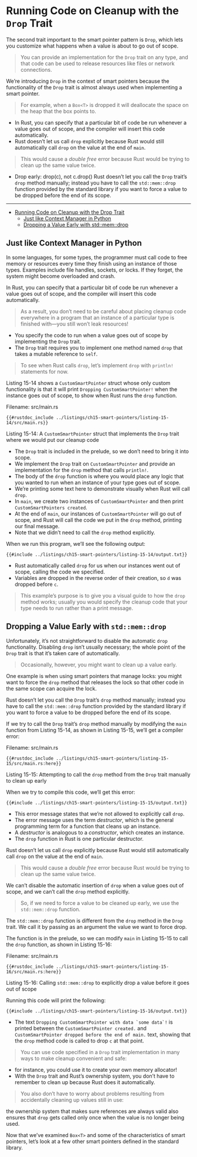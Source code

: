 # Running Code on Cleanup with the `Drop` Trait

The second trait important to the smart pointer pattern is `Drop`, which lets
you customize what happens when a value is about to go out of scope.

> You can provide an implementation for the `Drop` trait on any type, and that code can
> be used to release resources like files or network connections.

We’re introducing `Drop` in the context of smart pointers because the
functionality of the `Drop` trait is almost always used when implementing a
smart pointer.

> For example, when a `Box<T>` is dropped it will deallocate the
> space on the heap that the box points to.

- In Rust, you can specify that a particular bit of code be run whenever a value goes out of scope, and the compiler will insert this code automatically.
- Rust doesn’t let us call `drop` explicitly because Rust would still
  automatically call `drop` on the value at the end of `main`.

> This would cause a *double free* error because Rust would be trying to clean up the same value twice.

- Drop early: drop(c), not c.drop()
  Rust doesn’t let you call the `Drop` trait’s `drop` method manually; instead
  you have to call the `std::mem::drop` function provided by the standard library
  if you want to force a value to be dropped before the end of its scope.

--- 

<!--ts-->
* [Running Code on Cleanup with the Drop Trait](#running-code-on-cleanup-with-the-drop-trait)
   * [Just like Context Manager in Python](#just-like-context-manager-in-python)
   * [Dropping a Value Early with std::mem::drop](#dropping-a-value-early-with-stdmemdrop)

<!-- Created by https://github.com/ekalinin/github-markdown-toc -->
<!-- Added by: runner, at: Sun Apr 16 04:24:18 UTC 2023 -->

<!--te-->

## Just like Context Manager in Python

In some languages, for some types, the programmer must call code to free memory
or resources every time they finish using an instance of those types. Examples
include file handles, sockets, or locks. If they forget, the system might
become overloaded and crash.

In Rust, you can specify that a particular bit of
code be run whenever a value goes out of scope, and the compiler will insert
this code automatically.

> As a result, you don’t need to be careful about
> placing cleanup code everywhere in a program that an instance of a particular
> type is finished with—you still won’t leak resources!

- You specify the code to run when a value goes out of scope by implementing the
  `Drop` trait.
- The `Drop` trait requires you to implement one method named
  `drop` that takes a mutable reference to `self`.

> To see when Rust calls `drop`, let’s implement `drop` with `println!` statements for now.

Listing 15-14 shows a `CustomSmartPointer` struct whose only custom
functionality is that it will print `Dropping CustomSmartPointer!` when the
instance goes out of scope, to show when Rust runs the `drop` function.

<span class="filename">Filename: src/main.rs</span>

```rust, editable
{{#rustdoc_include ../listings/ch15-smart-pointers/listing-15-14/src/main.rs}}
```

<span class="caption">Listing 15-14: A `CustomSmartPointer` struct that
implements the `Drop` trait where we would put our cleanup code</span>

- The `Drop` trait is included in the prelude, so we don’t need to bring it into
  scope.
- We implement the `Drop` trait on `CustomSmartPointer` and provide an
  implementation for the `drop` method that calls `println!`.
- The body of the
  `drop` function is where you would place any logic that you wanted to run when
  an instance of your type goes out of scope.
- We’re printing some text here to
  demonstrate visually when Rust will call `drop`.
- In `main`, we create two instances of `CustomSmartPointer` and then print
  `CustomSmartPointers created`.
- At the end of `main`, our instances of
  `CustomSmartPointer` will go out of scope, and Rust will call the code we put
  in the `drop` method, printing our final message.
- Note that we didn’t need to call the `drop` method explicitly.

When we run this program, we’ll see the following output:

```console
{{#include ../listings/ch15-smart-pointers/listing-15-14/output.txt}}
```

- Rust automatically called `drop` for us when our instances went out of scope,
  calling the code we specified.
- Variables are dropped in the reverse order of
  their creation, so `d` was dropped before `c`.

> This example’s purpose is to
> give you a visual guide to how the `drop` method works; usually you would
> specify the cleanup code that your type needs to run rather than a print
> message.

## Dropping a Value Early with `std::mem::drop`

Unfortunately, it’s not straightforward to disable the automatic `drop`
functionality. Disabling `drop` isn’t usually necessary; the whole point of the
`Drop` trait is that it’s taken care of automatically.

> Occasionally, however, you might want to clean up a value early.

One example is when using smart pointers that manage locks: you might want to force the `drop` method that
releases the lock so that other code in the same scope can acquire the lock.

Rust doesn’t let you call the `Drop` trait’s `drop` method manually; instead
you have to call the `std::mem::drop` function provided by the standard library
if you want to force a value to be dropped before the end of its scope.

If we try to call the `Drop` trait’s `drop` method manually by modifying the
`main` function from Listing 15-14, as shown in Listing 15-15, we’ll get a
compiler error:

<span class="filename">Filename: src/main.rs</span>

```rust,editable
{{#rustdoc_include ../listings/ch15-smart-pointers/listing-15-15/src/main.rs:here}}
```

<span class="caption">Listing 15-15: Attempting to call the `drop` method from
the `Drop` trait manually to clean up early</span>

When we try to compile this code, we’ll get this error:

```console
{{#include ../listings/ch15-smart-pointers/listing-15-15/output.txt}}
```

- This error message states that we’re not allowed to explicitly call `drop`.
- The error message uses the term *destructor*, which is the general programming term
  for a function that cleans up an instance.
- A *destructor* is analogous to a *constructor*, which creates an instance.
- The `drop` function in Rust is one particular destructor.

Rust doesn’t let us call `drop` explicitly because Rust would still
automatically call `drop` on the value at the end of `main`.

> This would cause a *double free* error because Rust would be trying to clean up the same value twice.

We can’t disable the automatic insertion of `drop` when a value goes out of
scope, and we can’t call the `drop` method explicitly.

> So, if we need to force
> a value to be cleaned up early, we use the `std::mem::drop` function.

The `std::mem::drop` function is different from the `drop` method in the `Drop`
trait. We call it by passing as an argument the value we want to force drop.

The function is in the prelude, so we can modify `main` in Listing 15-15 to
call the `drop` function, as shown in Listing 15-16:

<span class="filename">Filename: src/main.rs</span>

```rust, editable
{{#rustdoc_include ../listings/ch15-smart-pointers/listing-15-16/src/main.rs:here}}
```

<span class="caption">Listing 15-16: Calling `std::mem::drop` to explicitly
drop a value before it goes out of scope</span>

Running this code will print the following:

```console
{{#include ../listings/ch15-smart-pointers/listing-15-16/output.txt}}
```

- The text ```Dropping CustomSmartPointer with data `some data`!``` is printed
  between the `CustomSmartPointer created.` and `CustomSmartPointer dropped
  before the end of main.` text, showing that the `drop` method code is called to
  drop `c` at that point.

> You can use code specified in a `Drop` trait implementation in many ways to
> make cleanup convenient and safe:

- for instance, you could use it to create your own memory allocator!
- With the `Drop` trait and Rust’s ownership system, you
  don’t have to remember to clean up because Rust does it automatically.

> You also don’t have to worry about problems resulting from accidentally
> cleaning up values still in use:

the ownership system that makes sure
references are always valid also ensures that `drop` gets called only once when
the value is no longer being used.

Now that we’ve examined `Box<T>` and some of the characteristics of smart
pointers, let’s look at a few other smart pointers defined in the standard
library.
